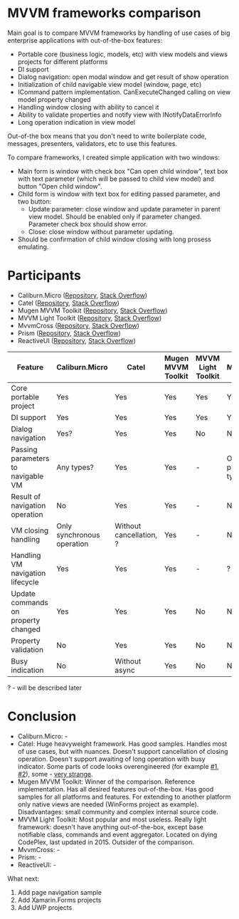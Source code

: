 # MVVM frameworks comparison

Main goal is to compare MVVM frameworks by handling of use cases of big enterprise applications with out-of-the-box features:
* Portable core (business logic, models, etc) with view models and views projects for different platforms
* DI support
* Dialog navigation: open modal window and get result of show operation
* Initialization of child navigable view model (window, page, etc)
* ICommand pattern implementation. CanExecuteChanged calling on view model property changed
* Handling window closing with ability to cancel it
* Ability to validate properties and notify view with INotifyDataErrorInfo
* Long operation indication in view model

Out-of-the box means that you don't need to write boilerplate code, messages, presenters, validators, etc to use this features.

To compare frameworks, I created simple application with two windows:
* Main form is window with check box "Can open child window", text box with text parameter (which will be passed to child view model) and button "Open child window".
* Child form is window with text box for editing passed parameter, and two button:
  * Update parameter: close window and update parameter in parent view model. Should be enabled only if parameter changed. Parameter check box should show error.
  * Close: close window without parameter updating.
* Should be confirmation of child window closing with long prosess emulating. 

# Participants
- Caliburn.Micro ([Repository](https://github.com/Caliburn-Micro/Caliburn.Micro), [Stack Overflow](http://stackoverflow.com/questions/tagged/caliburn.micro))
- Catel ([Repository](https://github.com/catel/catel), [Stack Overflow](http://stackoverflow.com/questions/tagged/catel))
- Mugen MVVM Toolkit ([Repository](https://github.com/MugenMvvmToolkit/MugenMvvmToolkit), [Stack Overflow](http://stackoverflow.com/questions/tagged/mugenmvvmtoolkit))
- MVVM Light Toolkit ([Repository](https://mvvmlight.codeplex.com/), [Stack Overflow](http://stackoverflow.com/questions/tagged/mvvm-light))
- MvvmCross ([Repository](https://github.com/MvvmCross/MvvmCross), [Stack Overflow](http://stackoverflow.com/questions/tagged/mvvmcross))
- Prism ([Repository](https://github.com/PrismLibrary/Prism), [Stack Overflow](http://stackoverflow.com/questions/tagged/prism))
- ReactiveUI ([Repository](https://github.com/reactiveui/ReactiveUI), [Stack Overflow](http://stackoverflow.com/questions/tagged/reactiveui))

Feature | Caliburn.Micro | Catel | Mugen MVVM Toolkit | MVVM Light Toolkit | MvvmCross | Prism | ReactiveUI
--- | --- | --- | --- | --- | --- | --- | ---
Core portable project | Yes | Yes | Yes | Yes | Yes | ? | ?
DI support | Yes | Yes | Yes | Yes | Yes | ? | ?
Dialog navigation | Yes? | Yes | Yes | No | No | ? | ?
Passing parameters to navigable VM | Any types? | Yes | Yes | - | Only primitives types | ? | ?
Result of navigation operation | No | Yes | Yes | - | No | ? | ?
VM closing handling | Only synchronous operation | Without cancellation, ? | Yes | - | No | ? | ?
Handling VM navigation lifecycle | Yes | Yes | Yes | - | ? | ? | ?
Update commands on property changed | Yes | Yes | Yes | No | No | ? | ?
Property validation | No | Yes | Yes | No | No | ? | ?
Busy indication | No | Without async | Yes | No | No | ? | ?

? - will be described later

# Conclusion
- Caliburn.Micro: -
- Catel: Huge heavyweight framework. Has good samples. Handles most of use cases, but with nuances. Doesn't support cancellation of closing operation. Doesn't support awaiting of long operation with busy indicator. Some parts of code looks overengineered (for example [#1](https://github.com/Catel/Catel/blob/51b8685daa31f7bbcf664b81612020e689737b09/src/Catel.Core/Catel.Core.Shared/Data/Interfaces/IAdvancedNotifyPropertyChanged.cs#L15), [#2](https://github.com/Catel/Catel/blob/51b8685daa31f7bbcf664b81612020e689737b09/src/Catel.MVVM/Catel.MVVM.Shared/MVVM/ViewModels/Interfaces/IProgressNotifyableViewModel.cs#L14)), some - [very strange](https://github.com/Catel/Catel/blob/51b8685daa31f7bbcf664b81612020e689737b09/src/Catel.Core/Catel.Core.Shared/Runtime/ReferenceEqualityComparer.cs#L39-L45).
- Mugen MVVM Toolkit: Winner of the comparison. Reference implementation. Has all desired features out-of-the-box. Has good samples for all platforms and features. For extending to another platform only native views are needed (WinForms project as example). Disadvantages: small community and complex internal source code.
- MVVM Light Toolkit: Most popular and most useless. Really light framework: doesn't have anything out-of-the-box, except base notifiable class, commands and event aggregator. Located on dying CodePlex, last updated in 2015. Outsider of the comparison.
- MvvmCross: -
- Prism: -
- ReactiveUI: -

What next:
1. Add page navigation sample
2. Add Xamarin.Forms projects
3. Add UWP projects